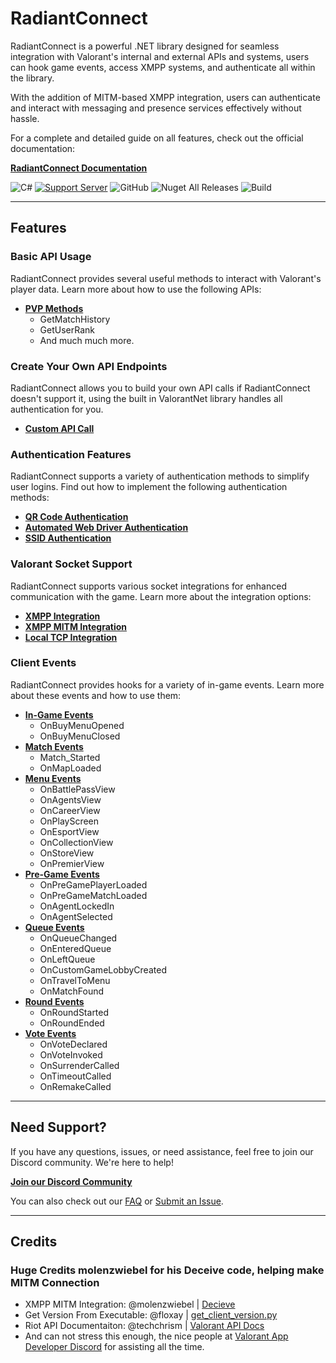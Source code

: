 # RadiantConnect

RadiantConnect is a powerful .NET library designed for seamless integration with Valorant's internal and external APIs and systems, users can hook game events, access XMPP systems, and authenticate all within the library.

With the addition of MITM-based XMPP integration, users can authenticate and interact with messaging and presence services effectively without hassle.

For a complete and detailed guide on all features, check out the official documentation:

[**RadiantConnect Documentation**](https://irisapp.ca/RadiantConnect/)

![C#](https://img.shields.io/badge/-.NET%208.0-blueviolet?style=for-the-badge&logo=windows&logoColor=white)
[![Support Server](https://img.shields.io/discord/477201632204161025.svg?label=Discord&logo=Discord&colorB=7289da&style=for-the-badge)](https://discord.gg/yyuggrH)
![GitHub](https://img.shields.io/github/license/RiisDev/RadiantConnect?style=for-the-badge)
![Nuget All Releases](https://img.shields.io/nuget/dt/RadiantConnect?label=Nuget%20Downloads&style=for-the-badge)
![Build](https://img.shields.io/github/actions/workflow/status/RiisDev/RadiantConnect/dotnet.yml?style=for-the-badge)

---
## Features


### **Basic API Usage**

RadiantConnect provides several useful methods to interact with Valorant's player data. Learn more about how to use the following APIs:

- **[PVP Methods](https://irisapp.ca/RadiantConnect/Method%20Usage/PVP%20Methods/)**
  - GetMatchHistory
  - GetUserRank
  - And much much more.

### **Create Your Own API Endpoints**

RadiantConnect allows you to build your own API calls if RadiantConnect doesn't support it, using the built in ValorantNet library handles all authentication for you.

- **[Custom API Call](https://irisapp.ca/RadiantConnect/ValorantNet/ValorantNet%20Usage/)**

### **Authentication Features**

RadiantConnect supports a variety of authentication methods to simplify user logins. Find out how to implement the following authentication methods:

- **[QR Code Authentication](https://irisapp.ca/RadiantConnect/Method%20Usage/Authentication%20Methods/#authenticatewithqr)**
- **[Automated Web Driver Authentication](https://irisapp.ca/RadiantConnect/Method%20Usage/Authentication%20Methods/#authenticatewithdriver)**
- **[SSID Authentication](https://irisapp.ca/RadiantConnect/Method%20Usage/Authentication%20Methods/#authenticatewithssid)**

### **Valorant Socket Support**

RadiantConnect supports various socket integrations for enhanced communication with the game. Learn more about the integration options:

- **[XMPP Integration](https://irisapp.ca/RadiantConnect/TCP%20%26%20XMPP/XMPP%20Remote%20Guide%20copy/)**
- **[XMPP MITM Integration](https://irisapp.ca/RadiantConnect/TCP%20%26%20XMPP/XMPP%20MITM%20Guide/)**
- **[Local TCP Integration](https://irisapp.ca/RadiantConnect/TCP%20%26%20XMPP/TCP%20Guide/)**

### **Client Events**

RadiantConnect provides hooks for a variety of in-game events. Learn more about these events and how to use them:

- **[In-Game Events](https://irisapp.ca/RadiantConnect/Client%20Events/In%20Game%20Events/)**
  - OnBuyMenuOpened
  - OnBuyMenuClosed
- **[Match Events](https://irisapp.ca/RadiantConnect/Client%20Events/Match%20Events/)**
  - Match\_Started
  - OnMapLoaded
- **[Menu Events](https://irisapp.ca/RadiantConnect/Client%20Events/Menu%20Events/)**
  - OnBattlePassView
  - OnAgentsView
  - OnCareerView
  - OnPlayScreen
  - OnEsportView
  - OnCollectionView
  - OnStoreView
  - OnPremierView
- **[Pre-Game Events](https://irisapp.ca/RadiantConnect/Client%20Events/Pre%20Game%20Events/)**
  - OnPreGamePlayerLoaded
  - OnPreGameMatchLoaded
  - OnAgentLockedIn
  - OnAgentSelected
- **[Queue Events](https://irisapp.ca/RadiantConnect/Client%20Events/Queue%20Events/)**
  - OnQueueChanged
  - OnEnteredQueue
  - OnLeftQueue
  - OnCustomGameLobbyCreated
  - OnTravelToMenu
  - OnMatchFound
- **[Round Events](https://irisapp.ca/RadiantConnect/Client%20Events/Round%20Events/)**
  - OnRoundStarted
  - OnRoundEnded
- **[Vote Events](https://irisapp.ca/RadiantConnect/Client%20Events/Vote%20Events/)**
  - OnVoteDeclared
  - OnVoteInvoked
  - OnSurrenderCalled
  - OnTimeoutCalled
  - OnRemakeCalled

---

## Need Support?

If you have any questions, issues, or need assistance, feel free to join our Discord community. We're here to help!

**[Join our Discord Community](https://discord.gg/yyuggrH)**

You can also check out our [FAQ](https://discord.gg/yyuggrH) or [Submit an Issue](https://github.com/IrisV3rm/RadiantConnect/issues).

---
## Credits

### Huge Credits molenzwiebel for his Deceive code, helping make MITM Connection
* XMPP MITM Integration: @molenzwiebel | [Decieve](https://github.com/molenzwiebel/Deceive)
* Get Version From Executable: @floxay | [get_client_version.py](https://gist.github.com/floxay/a6bdacbd8db2298be602d330a43976da)
* Riot API Documentaiton: @techchrism | [Valorant API Docs](https://valapidocs.techchrism.me/)
* And can not stress this enough, the nice people at [Valorant App Developer Discord](https://discord.gg/a9yzrw3KAm) for assisting all the time. 
